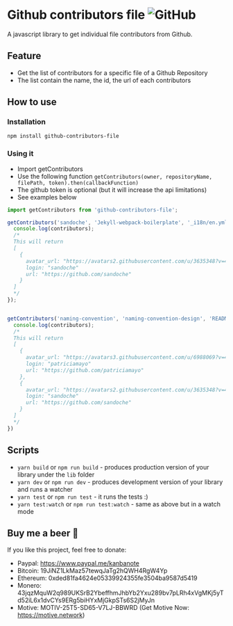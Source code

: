 # Github contributors file ![GitHub](https://img.shields.io/github/license/mashape/apistatus.svg)

A javascript library to get individual file contributors from Github.

## Feature

* Get the list of contributors for a specific file of a Github Repository
* The list contain the name, the id, the url of each contributors

## How to use

### Installation
```
npm install github-contributors-file
```

### Using it

* Import getContributors
* Use the following function `getContributors(owner, repositoryName, filePath, token).then(callbackFunction)`
* The github token is optional (but it will increase the api limitations)
* See examples below

```js
import getContributors from 'github-contributors-file';

getContributors('sandoche', 'Jekyll-webpack-boilerplate', '_i18n/en.yml').then((contributors) => {
  console.log(contributors);
  /*
  This will return
  [
    {
      avatar_url: "https://avatars2.githubusercontent.com/u/3635348?v=4"
      login: "sandoche"
      url: "https://github.com/sandoche"
    }
  ]
  */
});


getContributors('naming-convention', 'naming-convention-design', 'README.md').then((contributors) => {
  console.log(contributors);
  /*
  This will return
  [
    {
      avatar_url: "https://avatars3.githubusercontent.com/u/6988069?v=4"
      login: "patriciamayo"
      url: "https://github.com/patriciamayo"
    },
    {
      avatar_url: "https://avatars2.githubusercontent.com/u/3635348?v=4"
      login: "sandoche"
      url: "https://github.com/sandoche"
    }
  ]
  */
})
```

## Scripts

* `yarn build` or `npm run build` - produces production version of your library under the `lib` folder
* `yarn dev` or `npm run dev` - produces development version of your library and runs a watcher
* `yarn test` or `npm run test` - it runs the tests :)
* `yarn test:watch` or `npm run test:watch` - same as above but in a watch mode

## Buy me a beer 🍺
If you like this project, feel free to donate:
* Paypal: https://www.paypal.me/kanbanote
* Bitcoin: 19JiNZ1LkMaz57tewqJaTg2hQWH4RgW4Yp
* Ethereum: 0xded81fa4624e05339924355fe3504ba9587d5419
* Monero: 43jqzMquW2q989UKSrB2YbeffhmJhbYb2Yxu289bv7pLRh4xVgMKj5yTd52iL6x1dvCYs9ERg5biHYxMjGkpSTs6S2jMyJn
* Motive: MOTIV-25T5-SD65-V7LJ-BBWRD (Get Motive Now: https://motive.network)